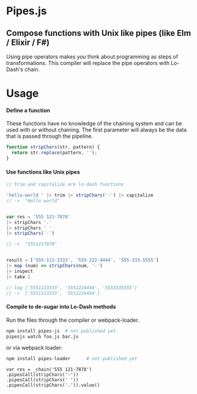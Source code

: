 # Pipes.js
## Compose functions with Unix like pipes (like Elm / Elixir / F#)

Using pipe operators makes you think about programming as steps of transformations. This compiler will replace the pipe operators with Lo-Dash's chain.


# Usage

#### Define a function
These functions have no knowledge of the chaining system and can be used with or without chaining. The first parameter will always be the data that is passed through the pipeline.

```javascript
function stripChars(str, pattern) {
  return str.replace(pattern, '');
}
```

#### Use functions like Unix pipes
```javascript
// trim and capitalize are lo-dash functions

'hello-world ' |> trim |> stripChars('-') |> capitalize
// ->  "Hello world"


var res = '555 121-7878'
|> stripChars '.'
|> stripChars ' '
|> stripChars('-')

// ->  "5551217878"


result = ['555-111-3333', '555-222-4444', '555-333-5555']
|> map (num) => stripChars(num, '-')
|> inspect
|> take 2

// log ['5551113333', '5552224444', '5553335555']
// ->  ['5551113333', '5552224444']
```

#### Compile to de-sugar into Lo-Dash methods
Run the files through the compiler or webpack-loader.

```bash
npm install pipes-js  # not published yet
pipesjs watch foo.js bar.js
```
or via webpack loader:

```bash
npm install pipes-loader      # not published yet
```

```
var res = _chain('555 121-7878')
.pipesCall(stripChars('-'))
.pipesCall(stripChars(' '))
.pipesCall(stripChars('.')).value()
```
